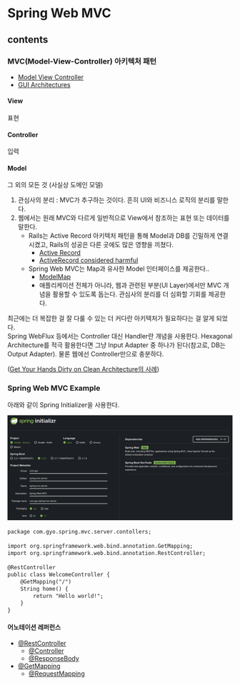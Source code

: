# Spring Web MVC

## contents

### MVC(Model-View-Controller) 아키텍처 패턴

- [Model View Controller](https://martinfowler.com/eaaCatalog/modelViewController.html)
- [GUI Architectures](https://martinfowler.com/eaaDev/uiArchs.html)

#### View

표현

#### Controller

입력

#### Model

그 외의 모든 것 (사실상 도메인 모델)

1. 관심사의 분리 : MVC가 추구하는 것이다. 흔히 UI와 비즈니스 로직의 분리를 말한다.
2. 웹에서는 원래 MVC와 다르게 일반적으로 View에서 참조하는 표현 또는 데이터를 말한다.
   - Rails는 Active Record 아키텍처 패턴을 통해 Model과 DB를 긴밀하게 연결시켰고, Rails의 성공은 다른 곳에도 많은 영향을 끼쳤다.
     - [Active Record](https://martinfowler.com/eaaCatalog/activeRecord.html)
     - [ActiveRecord considered harmful](https://steveklabnik.com/writing/active-record-considered-harmful)
   - Spring Web MVC는 Map과 유사한 Model 인터페이스를 제공한다..
     - [ModelMap](https://docs.spring.io/spring-framework/docs/current/javadoc-api/org/springframework/ui/package-summary.html)
     - 애플리케이션 전체가 아니라, 웹과 관련된 부분(UI Layer)에서만 MVC 개념을 활용할 수 있도록 돕는다. 관심사의 분리를 더 심화할 기회를 제공한다.

최근에는 더 복잡한 걸 잘 다룰 수 있는 더 커다란 아키텍처가 필요하다는 걸 알게 되었다.  
Spring WebFlux 등에서는 Controller 대신 Handler란 개념을 사용한다. Hexagonal Architecture를 적극 활용한다면 그냥 Input Adapter 중 하나가 된다(참고로, DB는 Output Adapter).
물론 웹에선 Controller만으로 충분하다.

([Get Your Hands Dirty on Clean Architecture의 사례](https://github.com/thombergs/buckpal/blob/master/src/main/java/io/reflectoring/buckpal/account/adapter/in/web/SendMoneyController.java))

###

### Spring Web MVC Example

아래와 같이 Spring Initializer을 사용한다.

![Spring initializer](../image/week1/spring-web-mvc/image.png)

```<java>
package com.gyo.spring.mvc.server.contollers;

import org.springframework.web.bind.annotation.GetMapping;
import org.springframework.web.bind.annotation.RestController;

@RestController
public class WelcomeController {
    @GetMapping("/")
    String home() {
        return "Hello world!";
    }
}
```

#### 어노테이션 레퍼런스

- [@RestController](https://docs.spring.io/spring-framework/docs/current/javadoc-api/org/springframework/web/bind/annotation/RestController.html)
  - [@Controller](https://docs.spring.io/spring-framework/docs/current/javadoc-api/org/springframework/stereotype/Controller.html)
  - [@ResponseBody](https://docs.spring.io/spring-framework/docs/current/javadoc-api/org/springframework/web/bind/annotation/ResponseBody.html)
- [@GetMapping](https://docs.spring.io/spring-framework/docs/current/javadoc-api/org/springframework/web/bind/annotation/GetMapping.html)
  - [@RequestMapping](https://docs.spring.io/spring-framework/docs/current/javadoc-api/org/springframework/web/bind/annotation/RequestMapping.html)
